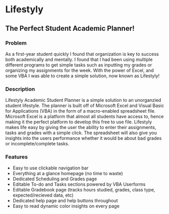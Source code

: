 # Lifestyly

## The Perfect Student Academic Planner!

### Problem
As a first-year student quickly I found that organization is key to success both academically and mentally. I found that I had been using multiple different programs to get simple tasks such as inputting my grades or organizing my assignments for the week. With the power of Excel, and some VBA I was able to create a simple solution, now known as Lifestyly!
         
### Description

Lifestyly Academic Student Planner is a simple solution to an unorganzied student lifestyle. The planner is built off of Microsoft Excel and Visual Basic for Applications (VBA) in the form of a macro-enabled spreadsheet file. Microsoft Excel is a platform that almost all students have access to, hence making it the perfect platform to develop this free to use file. Lifestyly makes life easy by giving the user the ability to enter their assignments, tasks and grades with a simple click. The spreadsheet will also give you insights into the users performance whether it would be about bad grades or incomplete/complete tasks.

### Features
             
- Easy to use clickable navigation bar
- Everything at a glance homepage (no time to waste)
- Dedicated Scheduling and Grades page
- Editable To-do and Tasks sections powered by VBA Userforms
- Editable Gradebook page (tracks hours studied, grades, class type, expected/recieved data, etc)
- Dedicated help page and help buttons throughout
- Easy to read dynamic color insights on every page
